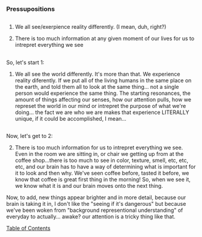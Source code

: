 ### Pressupositions

##

1. We all see/exerpience reality differently. (I mean, duh, right?)

2. There is too much information at any given moment of our lives for us to intrepret everything we see

##

So, let's start 1:

1. We all see the world differently. 
It's more than that. We experience reality diferently. If we put all of the living humans in the same place on the earth, and told them all to look at the same thing... not a single person would experience the same thing. 
The starting resonances, the amount of things affecting our senses, how our attention pulls, how we represet the world in our mind or intrepret the purpose of what we're doing... the fact we are who we are makes that experience LITERALLY unique, if it could be accomplished, I mean... 

##

Now, let's get to 2:

2. There is too much information for us to intrepret everything we see. 
Even in the room we are sitting in, or chair we getting up from at the coffee shop...there is too much to see in color, texture, smell, etc, etc, etc, and our brain has to have a way of determining what is important for it to look and then why. We've seen coffee before, tasted it before, we know that coffee is great first thing in the morning! So, when we see it, we know what it is and our brain moves onto the next thing. 

Now, to add, new things appear brighter and in more detail, because our brain is taking it in, I don't like the "seeing if it's dangerous" but because we've been woken from "background representional understanding" of everyday to actually... awake? our attention is a tricky thing like that. 

[Table of Contents](https://github.com/mycroftwilde/devil-steps-in-a-myth-system/tree/master/ref_guide)
